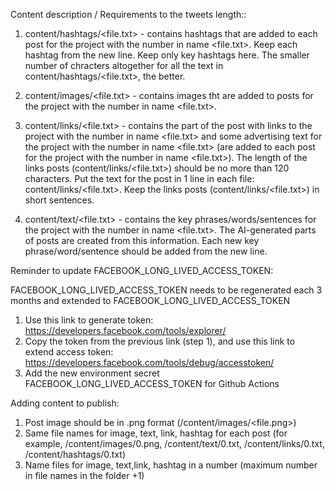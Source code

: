 Content description / Requirements to the tweets length::

1. content/hashtags/<file.txt> - contains hashtags that are added to each post for the project with the number in name <file.txt>. Keep each hashtag from the new line. Keep only key hashtags here. The smaller number of chracters altogether for all the text in content/hashtags/<file.txt>, the better.

2. content/images/<file.txt> - contains images tht are added to posts for the project with the number in name <file.txt>.

3. content/links/<file.txt> - contains the part of the post with links to the project with the number in name <file.txt> and some advertising text for the project with the number in name <file.txt> (are added to each post for the project with the number in name <file.txt>). The length of the links posts (content/links/<file.txt>) should be no more than 120 characters. Put the text for the post in 1 line in each file: content/links/<file.txt>. Keep the links posts (content/links/<file.txt>) in short sentences.

4. content/text/<file.txt> - contains the key phrases/words/sentences for the project with the number in name <file.txt>. The AI-generated parts of posts are created from this information. Each new key phrase/word/sentence should be added from the new line.

Reminder to update FACEBOOK_LONG_LIVED_ACCESS_TOKEN:

FACEBOOK_LONG_LIVED_ACCESS_TOKEN needs to be regenerated each 3 months and extended to FACEBOOK_LONG_LIVED_ACCESS_TOKEN

1. Use this link to generate token: https://developers.facebook.com/tools/explorer/
2. Copy the token from the previous link (step 1), and use this link to extend access token: https://developers.facebook.com/tools/debug/accesstoken/
3. Add the new environment secret FACEBOOK_LONG_LIVED_ACCESS_TOKEN for Github Actions

Adding content to publish:

1. Post image should be in .png format (/content/images/<file.png>)
2. Same file names for image, text, link, hashtag for each post (for example, /content/images/0.png, /content/text/0.txt, /content/links/0.txt, /content/hashtags/0.txt)
3. Name files for image, text,link, hashtag in a number (maximum number in file names in the folder +1)
